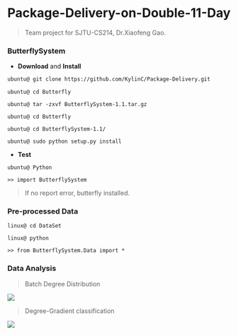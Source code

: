 # Package-Delivery-on-Double-11-Day
> Team project for SJTU-CS214, Dr.Xiaofeng Gao.



### ButterflySystem

- **Download** and **Install**

```bash
ubuntu@ git clone https://github.com/KylinC/Package-Delivery.git
```

```
ubuntu@ cd Butterfly
```

```
ubuntu@ tar -zxvf ButterflySystem-1.1.tar.gz
```

```
ubuntu@ cd Butterfly
```

```
ubuntu@ cd ButterflySystem-1.1/
```

```
ubuntu@ sudo python setup.py install
```

- **Test**

```
ubuntu@ Python
```

```
>> import ButterflySystem
```

> If no report error, butterfly installed.

### Pre-processed Data

```
linux@ cd DataSet
```

```
linux@ python
```

```
>> from ButterflySystem.Data import *
```

### Data Analysis

> Batch Degree Distribution

![](http://kylinhub.oss-cn-shanghai.aliyuncs.com/2019-06-13-degree-distribution.png)



> Degree-Gradient classification 

![](http://kylinhub.oss-cn-shanghai.aliyuncs.com/2019-06-13-pair.png)